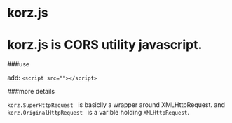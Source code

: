 korz.js
==
korz.js is CORS utility javascript.
==

###use

add:
```<script src=""></script>```


###more details

```korz.SuperHttpRequest ``` is basiclly a wrapper around XMLHttpRequest. and
```korz.OriginalHttpRequest ``` is a varible holding ```XMLHttpRequest```. 
